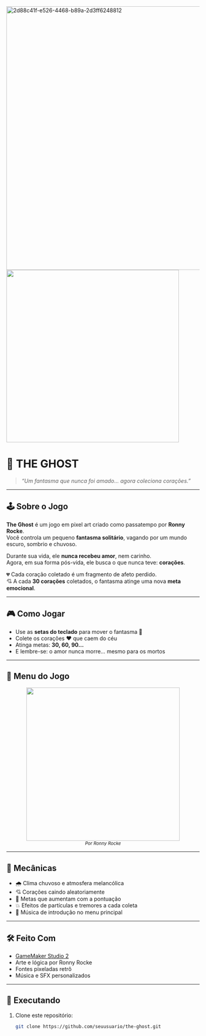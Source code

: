 
<img width="1294" height="688" alt="2d88c41f-e526-4468-b89a-2d3ff6248812" src="https://github.com/user-attachments/assets/2754ec97-11cd-471d-9b15-13b5123656ff" />

<img src="https://github.com/user-attachments/assets/186bb534-d9b1-4ade-9b51-40d985b355c9" width="450px" />

# 👻 THE GHOST
> *“Um fantasma que nunca foi amado… agora coleciona corações.”*

</div>

---

## 🕹️ Sobre o Jogo

**The Ghost** é um jogo em pixel art criado como passatempo por **Ronny Rocke**.  
Você controla um pequeno **fantasma solitário**, vagando por um mundo escuro, sombrio e chuvoso.

Durante sua vida, ele **nunca recebeu amor**, nem carinho.  
Agora, em sua forma pós-vida, ele busca o que nunca teve: **corações**.

💔 Cada coração coletado é um fragmento de afeto perdido.  
💘 A cada **30 corações** coletados, o fantasma atinge uma nova **meta emocional**.

---

## 🎮 Como Jogar

- Use as **setas do teclado** para mover o fantasma 🧭  
- Colete os corações ❤️ que caem do céu  
- Atinga metas: **30, 60, 90...**  
- E lembre-se: o amor nunca morre… mesmo para os mortos

---

## 📸 Menu do Jogo

<div align="center">
  <img src="https://github.com/user-attachments/assets/d23c492d-97d2-43ff-8ddb-7216fb9d4b43" width="400px" />
  <br>
  <sub><i>Por Ronny Rocke</i></sub>
</div>

---

## 🧠 Mecânicas

- 🌧️ Clima chuvoso e atmosfera melancólica
- 💘 Corações caindo aleatoriamente
- 🎯 Metas que aumentam com a pontuação
- 💥 Efeitos de partículas e tremores a cada coleta
- 🎵 Música de introdução no menu principal

---

## 🛠️ Feito Com

- [GameMaker Studio 2](https://www.yoyogames.com/gamemaker)  
- Arte e lógica por Ronny Rocke  
- Fontes pixeladas retrô  
- Música e SFX personalizados

---

## 📂 Executando

1. Clone este repositório:
   ```bash
   git clone https://github.com/seuusuario/the-ghost.git
